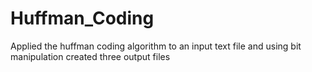 # Huffman_Coding
Applied the huffman coding algorithm to an input text file and using bit manipulation created three output files
